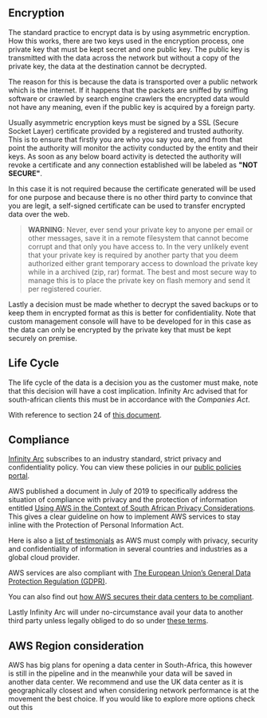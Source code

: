 ## Encryption

The standard practice to encrypt data is by using asymmetric encryption. How this works, there are two keys used in the encryption process, one private key that must be kept secret and one public key. The public key is transmitted with the data across the network but without a copy of the private key, the data at the destination cannot be decrypted. 

The reason for this is because the data is transported over a public network which is the internet. If it happens that the packets are sniffed by sniffing software or crawled by search engine crawlers the encrypted data would not have any meaning, even if the public key is acquired by a foreign party.

Usually asymmetric encryption keys must be signed by a SSL (Secure Socket Layer) certificate provided by a registered and trusted authority. This is to ensure that firstly you are who you say you are, and from that point the authority will monitor the activity conducted by the entity and their keys. As soon as any below board activity is detected the authority will revoke a certificate and any connection established will be labeled as **"NOT SECURE"**.

In this case it is not required because the certificate generated will be used for one purpose and because there is no other third party to convince that you are legit, a self-signed certificate can be used to transfer encrypted data over the web.

> **WARNING**: Never, ever send your private key to anyone per email or other messages, save it in a remote filesystem that cannot become corrupt and that only you have access to. In the very unlikely event that your private key is required by another party that you deem authorized either grant  temporary access to download the private key while in a archived (zip, rar) format. The best and most secure way to manage this is to place the private key on flash memory and send it per registered courier.

Lastly a decision must be made whether to decrypt the saved backups or to keep them in encrypted format as this is better for confidentiality. Note that custom management console will have to be developed for in this case as the data can only be encrypted by the private key that must be kept securely on premise. 

## Life Cycle

The life cycle of the data is a decision you as the customer must make, note that this decision will have a cost implication. Infinity Arc advised that for south-african clients this must be in accordance with the *Companies Act*.

With reference to section 24 of [this document](http://www.cipc.co.za/files/2413/9452/7679/CompaniesAct71_2008.pdf).

## Compliance

[Infinity Arc](www.infinityarc.net) subscribes to an industry standard, strict privacy and confidentiality policy. You can view these policies in our [public policies portal](http://policies.infintyarc.net).

AWS published a document in July of 2019 to specifically address the situation of compliance with privacy and the protection of information entitled [Using AWS in the Context of South African Privacy Considerations](https://hybrid-cloud-design.now.sh/public/Using_AWS_in_the_Context_of_South_African_Privacy_Considerations.pdf). This gives a clear guideline on how to implement AWS services to stay inline with the Protection of Personal Information Act. 

Here is also a [list of testimonials](https://aws.amazon.com/compliance/testimonials/) as AWS must comply with privacy, security and confidentiality of information in several countries and industries as a global cloud provider.

AWS services are also compliant with [The European Union’s General Data Protection Regulation (GDPR)](https://aws.amazon.com/compliance/gdpr-center/?sc_ichannel=ha&sc_icampaign=acq_awsblogsb&sc_icontent=security-resources).

You can also find out [how AWS secures their data centers to be compliant](https://aws.amazon.com/compliance/data-center/data-centers/).

Lastly Infinity Arc will under no-circumstance avail your data to another third party unless legally obliged to do so under [these terms](https://aws.amazon.com/compliance/amazon-information-requests/).

## AWS Region consideration

AWS has big plans for opening a data center in South-Africa, this however is still in the pipeline and in the meanwhile your data will be saved in another data center. We recommend and use the UK data center as it is geographically closest and when considering network performance is at the movement the best choice. If you would like to explore more options check out this 